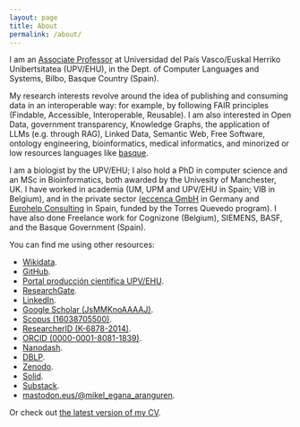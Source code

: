 ```yaml
---
layout: page
title: About
permalink: /about/
---
```


I am an <a href="http://go.ehu.eus/mikel-egana-aranguren">Associate Professor</a> at Universidad del País Vasco/Euskal Herriko Unibertsitatea (UPV/EHU), in the Dept. of Computer Languages and Systems, Bilbo, Basque Country (Spain).

My research interests revolve around the idea of publishing and consuming data in an interoperable way: for example, by following FAIR principles (Findable, Accessible, Interoperable, Reusable). I am also interested in Open Data, government transparency, Knowledge Graphs, the application of LLMs (e.g. through RAG), Linked Data, Semantic Web, Free Software, ontology engineering, bioinformatics, medical informatics, and minorized or low resources languages like <a href="https://en.wikipedia.org/wiki/Basque_language">basque</a>.

I am a biologist by the UPV/EHU; I also hold a PhD in computer science and an MSc in Bioinformatics, both awarded by the Univesity of Manchester, UK. I have worked in academia (UM, UPM and UPV/EHU in Spain; VIB in Belgium), and in the private sector ([eccenca GmbH](https://eccenca.com) in Germany and [Eurohelp Consulting](https://eurohelp.es/) in Spain, funded by the Torres Quevedo program). I have also done Freelance work for Cognizone (Belgium), SIEMENS, BASF, and the Basque Government (Spain).

You can find me using other resources:

* [Wikidata](https://www.wikidata.org/wiki/Q84817560).
* [GitHub](http://github.com/mikel-egana-aranguren).
* [Portal producción científica UPV/EHU](https://ekoizpen-zientifikoa.ehu.eus/investigadores/125962/detalle).
* [ResearchGate](http://www.researchgate.net/profile/Mikel_Egana).
* [LinkedIn](https://www.linkedin.com/).
* [Google Scholar (JsMMKnoAAAAJ)](http://scholar.google.com/citations?user=JsMMKnoAAAAJ).
* [Scopus (16038705500)](http://www.scopus.com/authid/detail.url?authorId=16038705500).
* [ResearcherID (K-6878-2014)](http://www.researcherid.com/rid/K-6878-2014).
* [ORCID (0000-0001-8081-1839)](http://orcid.org/0000-0001-8081-1839).
* [Nanodash](https://nanodash.petapico.org/user?26&id=https://orcid.org/0000-0001-8081-1839).
* [DBLP](http://www.informatik.uni-trier.de/~ley/pers/hd/a/Aranguren:Mikel_Ega=ntilde=a).
* [Zenodo](https://zenodo.org/search?q=metadata.creators.person_or_org.name%3A%22Mikel%20Ega%C3%B1a%20Aranguren%22&l=list&p=1&s=10&sort=bestmatch).
* [Solid](https://mikeleganaaranguren.inrupt.net/).
* [Substack](https://substack.com/@mikeleganaaranguren).
*  <a rel="me" href="https://mastodon.eus/@mikel_egana_aranguren">mastodon.eus/@mikel_egana_aranguren</a>.

Or check out [the latest version of my CV](https://github.com/mikel-egana-aranguren/cv/raw/master/mikel_egana_aranguren_cv.pdf).